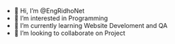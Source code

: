 - 👋 Hi, I’m @EngRidhoNet
- 👀 I’m interested in Programming
- 🌱 I’m currently learning Website Develoment and QA
- 💞️ I’m looking to collaborate on Project


<!---
EngRidhoNet/EngRidhoNet is a ✨ special ✨ repository because its `README.md` (this file) appears on your GitHub profile.
You can click the Preview link to take a look at your changes.
--->
